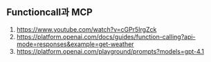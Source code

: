 ## Functioncall과 MCP
1. https://www.youtube.com/watch?v=cGPr5IrgZck
2. https://platform.openai.com/docs/guides/function-calling?api-mode=responses&example=get-weather
3. https://platform.openai.com/playground/prompts?models=gpt-4.1
